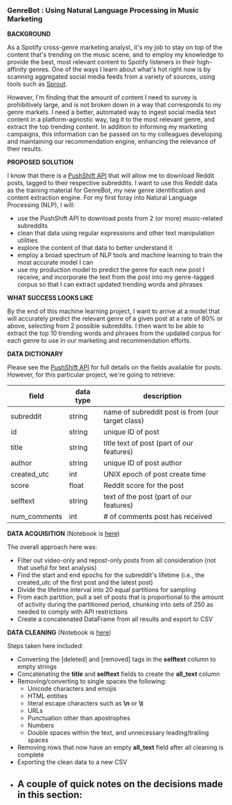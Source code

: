 ### GenreBot : Using Natural Language Processing in Music Marketing


**BACKGROUND**

As a Spotify cross-genre marketing analyst, it's my job to stay on top of the content that's trending on the music scene, and to employ my knowledge to provide the best, most relevant content to Spotify listeners in their high-affinity genres. One of the ways I learn about what's hot right now is by scanning aggregated social media feeds from a variety of sources, using tools such as [Sprout](https://sproutsocial.com).

However, I'm finding that the amount of content I need to survey is prohibitively large, and is not broken down in a way that corresponds to my genre markets. I need a better, automated way to ingest social media text content in a platform-agnostic way, tag it to the most relevant genre, and extract the top trending content. In addition to informing my marketing campaigns, this information can be passed on to my colleagues developing and maintaining our recommendation engine, enhancing the relevance of their results.


**PROPOSED SOLUTION**

I know that there is a [PushShift API](https://github.com/pushshift/api) that will allow me to download Reddit posts, tagged to their respective subreddits. I want to use this Reddit data as the training material for GenreBot, my new genre identification and content extraction engine. For my first foray into Natural Language Processing (NLP), I will:
- use the PushShift API to download posts from 2 (or more) music-related subreddits
- clean that data using regular expressions and other text manipulation utilities
- explore the content of that data to better understand it
- employ a broad spectrum of NLP tools and machine learning to train the most accurate model I can
- use my production model to predict the genre for each new post I receive, and incorporate the text from the post into my genre-tagged corpus so that I can extract updated trending words and phrases


**WHAT SUCCESS LOOKS LIKE**

By the end of this machine learning project, I want to arrive at a model that will accurately predict the relevant genre of a given post at a rate of 80% or above, selecting from 2 possible subreddits. I then want to be able to extract the top 10 trending words and phrases from the updated corpus for each genre to use in our marketing and recommendation efforts.


**DATA DICTIONARY**

Please see the [PushShift API](https://github.com/pushshift/api) for full details on the fields available for posts. However, for this particular project, we're going to retrieve:

| field        | data type | description                                              |
| ------------ | --------- | -------------------------------------------------------- |
| subreddit    | string    | name of subreddit post is from (our target class)        |
| id           | string    | unique ID of post                                        |
| title        | string    | title text of post (part of our features)                |
| author       | string    | unique ID of post author                                 |
| created_utc  | int       | UNIX epoch of post create time                           |
| score        | float     | Reddit score for the post                                |
| selftext     | string    | text of the post (part of our features)                  |
| num_comments | int       | # of comments post has received                          |


**DATA ACQUISITION** (Notebook is [here](./notebooks/01_data_acquisition.ipynb))

The overall approach here was:
- Filter out video-only and repost-only posts from all consideration (not that useful for text analysis)
- Find the start and end epochs for the subreddit's lifetime (i.e., the created_utc of the first post and the latest post)
- Divide the lifetime interval into 20 equal partitions for sampling
- From each partition, pull a set of posts that is proportional to the amount of activity during the partitioned period, chunking into sets of 250 as needed to comply with API restrictions
- Create a concatenated DataFrame from all results and export to CSV

**DATA CLEANING** (Notebook is [here](./notebooks/02_data_cleaning.ipynb))

Steps taken here included:
- Converting the [deleted] and [removed] tags in the **selftext** column to empty strings
- Concatenating the **title** and **selftext** fields to create the **all_text** column
- Removing/converting to single spaces the following:
    - Unicode characters and emojis
    - HTML entities
    - literal escape characters such as **\n** or **\t**
    - URLs
    - Punctuation other than apostrophes
    - Numbers
    - Double spaces within the text, and unnecessary leading/trailing spaces
- Removing rows that now have an empty **all_text** field after all cleaning is complete
- Exporting the clean data to a new CSV
- A couple of quick notes on the decisions made in this section:
    - 